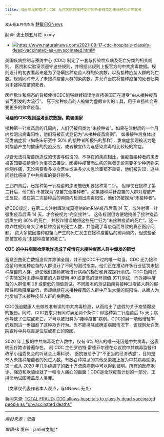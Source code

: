 ```yaml
---
title: 彻头彻尾的欺诈：CDC 允许医院将接种疫苗的死者归类为未接种疫苗的死者
---
```

`波士顿五月花农场` [轉載自GNews](https://gnews.org/zh-hans/1598163/)

翻译: 波士顿五月花  xxmy

- ![](https://assets.gnews.org/wp-content/uploads/2021/10/CDC-Locked-Briefcase-Government.jpg)https://www.naturalnews.com/2021-09-17-cdc-hospitals-classify-dead-vaccinated-as-unvaccinated.html#


美国疾病控制与预防中心 (CDC) 制定了一套与传染性疾病及死亡分类的相关规则。 医院和实验室须遵守这些规则，并根据此规则上报官方的中共病毒数据。规则设计的初衷看起来是为了隐瞒接种疫苗人群的染病数，以及接种疫苗人群的死亡数。规则同时夸大了未接种疫苗人群的染病数，并允许医院将接种疫苗的死者归类为未接种疫苗的死者。

医疗欺诈和病态的背叛使得CDC能够继续错误地宣扬美国正在遭受“由未接种疫苗者而引发的大流行”。 死于接种疫苗的人被做为虚假宣传的工具，用于宣扬社会需要更多的致命疫苗。

**可疑的****CDC****规则混淆医院数据，欺骗国家**

接种第一针疫苗后的几周内，人们仍被归类为“未接种者”。如果在注射后的一个月内检测出病毒阳性，他们将被正式登记为“未接种疫苗病例”。 如果接种后身体出现发病症状（如临床研究中 50% 的接种者所报告的那样），发病症状则被认为是对疫苗产生的健康的免疫反应，或者被宣传为与感染病毒相比较轻的病症。

尽管无法将疫苗所造成的伤害与假设的、不存在的疾病相比，但疫苗接种者的患者被告知要把猜测作为事实去接受。因接种疫苗而生病的患者无论需要多少种药物来控制疼痛，无论需要看多少次医生或进多少次急诊室都不重要，他们被告知，这些问题比感染了中共病毒的要好得多。

三到四周后，已接种第一针疫苗的患者被告知要接种第二针。 但即使在接种了第二针后，他们仍 不被视为“疫苗完全接种者”。如果接种两针疫苗的人群对疫苗产生反应，或在第二次接种后的两周内检测出病毒阳性，他们仍被视为“未接种者”。

据CDC规定，在第二次注射辉瑞或莫德纳的mRNA疫苗后满 14 天，或注射第一针强生疫苗后满 14 天，才会被视为“完全接种”。 这条规则很方便地掩盖了接种疫苗后发生的 80% 的死亡，并狡诈错误地将这些死亡归为“未接种疫苗的死亡”。这一欺诈性规则夸大了未接种疫苗的死亡人数，并隐藏了毒疫苗而导致的真正医疗问题。 绝大多数因接种疫苗而产生的死亡发生在接种疫苗后的前两周内，但这些全部被宣称为“未接种疫苗的死亡”。

**CDC ****的中共病毒****检测欺诈造成了疫情在未接种疫苗人群中爆发的错觉**

蓄意歪曲死亡数据造假并欺骗全国，并不是CDC干过的唯一勾当。CDC 还为接种疫苗和未接种疫苗的人群设计了不同的测试指南。他们正在推动许多行业惩罚未接种疫苗的人群，迫使他们更频繁地进行病毒的棉签和鼻腔探针测试。CDC 指南允许实验室对未接种疫苗的人群使用 40 或更高的循环阈值 (CT)测试，而对接种疫苗的人群使用 28 或更低的阈值测试。不同版本的测试指南将接种过疫苗人群的假阳性风险降至最低，但却继续在未接种疫苗的人群中产生大量的假阳性，从而人为地增加了未接种疫苗人群的病例数。

CDC强迫健康人去做校准有误的中共病毒检测，从而给出了虚假的关于疫情爆发的报告。同时，CDC要求只有同时满足两个条件：即接种第二针疫苗后 15 天；病例导致了住院或死亡，才可以被归类为“接种疫苗”病例。CDC的另一项傲慢轻率的规则进一步加剧了这种欺诈行为。当不能排除或确定病因情况下，该规则允许医院宣称中共病毒是住院或死亡的原因。

2020 年上报的中共病毒死亡人数中，仅有 6% 的人的唯一死因是中共病毒，这表明医疗欺诈普遍存在。 前 CDC 主任罗伯特·雷德菲尔德在众议院中共病毒监督和改革小组委员会的听证会上爆料说， 医院被给予了“不正当的经济诱惑”，目的是夸大未接种疫苗者的死亡人数。有数百种常见的其他感染被上报为中共病毒感染，这一点从 2020 年几乎绝迹了的数十万流感病例中可以得到证明。所有的医疗欺诈、强迫和欺骗绘就了一幅令人痛心的画面：CDC是全球疫苗计划的一部分，正拼命地试图掩盖反人类罪。

（文章仅代表作者本人观点，与GNews 无关）

新闻来源: [TOTAL FRAUD: CDC allows hospitals to classify dead vaccinated people as “unvaccinated deaths”](https://www.naturalnews.com/2021-09-17-cdc-hospitals-classify-dead-vaccinated-as-unvaccinated.html)

* * *

*素材来源：思澈*

*编辑**& 发布：jamie(文胤)*
